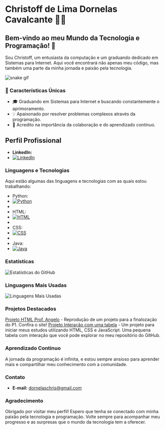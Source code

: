 # Christoff de Lima Dornelas Cavalcante 👨‍💻

## Bem-vindo ao meu Mundo da Tecnologia e Programação! 👋

Sou Christoff, um entusiasta da computação e um graduando dedicado em Sistemas para Internet. Aqui você encontrará não apenas meu código, mas também uma parte da minha jornada e paixão pela tecnologia.

![snake gif](https://github.com/dornelxs/dornelxs/blob/output/github-contribution-grid-snake.gif)


### 🌟 Características Únicas

- 🎓 Graduando em Sistemas para Internet e buscando constantemente o aprimoramento.
- 💡 Apaixonado por resolver problemas complexos através da programação.
- 🚀 Acredito na importância da colaboração e do aprendizado contínuo.

## Perfil Profissional

- **LinkedIn:**
- [![LinkedIn](https://img.shields.io/badge/LinkedIn-0077B5?style=for-the-badge&logo=linkedin&logoColor=white)](https://www.linkedin.com/in/christoff-de-lima-dornelas-cavalcante-0b0486270/)

### Linguagens e Tecnologias

Aqui estão algumas das linguagens e tecnologias com as quais estou trabalhando:

- Python:
- [![Python](https://img.shields.io/badge/Python-3776AB?style=for-the-badge&logo=python&logoColor=white)](https://github.com/dornelxs/Python_Messias)
- 
- HTML:
- [![HTML](https://img.shields.io/badge/HTML-239120?style=for-the-badge&logo=html5&logoColor=white)](https://github.com/dornelxs/HTML_Angelo)
- 
- CSS:
- [![CSS](https://img.shields.io/badge/CSS3-1572B6?style=for-the-badge&logo=css3&logoColor=white)](https://github.com/dornelxs/Projetos_HTML.git)
- 
- Java:
- [![Java](https://img.shields.io/badge/Java-ED8B00?style=for-the-badge&logo=openjdk&logoColor=white)](https://github.com/dornelxs/JAVA-Fernanda)


### Estatísticas

![Estatísticas do GitHub](https://github-readme-stats.vercel.app/api?username=dornelxs&show_icons=true&theme=tokyonight)


### Linguagens Mais Usadas

![Linguagens Mais Usadas](https://github-readme-stats.vercel.app/api/top-langs/?username=dornelxs)


### Projetos Destacados

[Projeto HTML Prof. Angelo](https://projetohtml-angelo.netlify.app) - Reprodução de um projeto para a finalozação do P1. Confira o site!
[Projeto Interação com uma tabela](https://github.com/dornelxs/JavaScript/tree/main/Projeto_fabryny/project_1) - Um projeto  para iniciar meus estudos utilizando HTML, CSS e JavaScript. Uma pequena tabela com 
interação que você pode explorar no meu repositório do GitHub.


### Aprendizado Contínuo

A jornada da programação é infinita, e estou sempre ansioso para aprender mais e compartilhar meu conhecimento com a comunidade.


### Contato

- **E-mail:** dornelaschris@gmail.com


### Agradecimento

Obrigado por visitar meu perfil! Espero que tenha se conectado com minha paixão pela tecnologia e programação. Volte sempre para acompanhar meu progresso e as surpresas que o mundo da tecnologia tem a oferecer.

